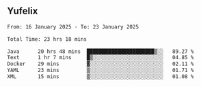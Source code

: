 ## Yufelix

<!--START_SECTION:waka-->

```txt
From: 16 January 2025 - To: 23 January 2025

Total Time: 23 hrs 18 mins

Java      20 hrs 48 mins  ██████████████████████▒░░   89.27 %
Text      1 hr 7 mins     █▒░░░░░░░░░░░░░░░░░░░░░░░   04.85 %
Docker    29 mins         ▓░░░░░░░░░░░░░░░░░░░░░░░░   02.11 %
YAML      23 mins         ▒░░░░░░░░░░░░░░░░░░░░░░░░   01.71 %
XML       15 mins         ▒░░░░░░░░░░░░░░░░░░░░░░░░   01.08 %
```

<!--END_SECTION:waka-->

